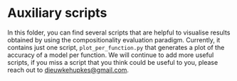 # Auxiliary scripts

In this folder, you can find several scripts that are helpful to visualise results obtained by using the compositionality evaluation paradigm.
Currently, it contains just one script, `plot_per_function.py` that generates a plot of the accuracy of a model per function.
We will continue to add more useful scripts, if you miss a script that you think could be useful to you, please reach out to <dieuwkehupkes@gmail.com>.

